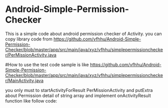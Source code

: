 # Android-Simple-Permission-Checker
This is a simple code about android permission checker of Activity.
you can copy library code from 
https://github.com/vfhhu/Android-Simple-Permission-Checker/blob/master/app/src/main/java/xyz/vfhhu/simplepermissionchecker/PerMissionActivity.java

#How to use
the test code sample is like 
https://github.com/vfhhu/Android-Simple-Permission-Checker/blob/master/app/src/main/java/xyz/vfhhu/simplepermissionchecker/MainActivity.java

you only must to startActivityForResult PerMissionActivity and putExtra about Permission detail of string array
and implement onActivityResult function like follow code:


